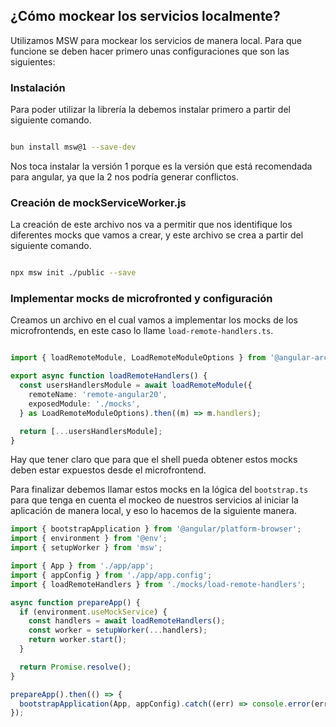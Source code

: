 ## ¿Cómo mockear los servicios localmente?

Utilizamos MSW para mockear los servicios de manera local. Para que funcione se deben hacer primero unas configuraciones que son las siguientes:

### Instalación

Para poder utilizar la librería la debemos instalar primero a partir del siguiente comando.

```sh

bun install msw@1 --save-dev

```

Nos toca instalar la versión 1 porque es la versión que está recomendada para angular, ya que la 2 nos podría generar conflictos.

### Creación de mockServiceWorker.js

La creación de este archivo nos va a permitir que nos identifique los diferentes mocks que vamos a crear, y este archivo se crea a partir del siguiente comando.

```sh

npx msw init ./public --save

```

### Implementar mocks de microfronted y configuración

Creamos un archivo en el cual vamos a implementar los mocks de los microfrontends, en este caso lo llame `load-remote-handlers.ts`.

```ts

import { loadRemoteModule, LoadRemoteModuleOptions } from '@angular-architects/native-federation';

export async function loadRemoteHandlers() {
  const usersHandlersModule = await loadRemoteModule({
    remoteName: 'remote-angular20',
    exposedModule: './mocks',
  } as LoadRemoteModuleOptions).then((m) => m.handlers);

  return [...usersHandlersModule];
}

```

Hay que tener claro que para que el shell pueda obtener estos mocks deben estar expuestos desde el microfrontend.

Para finalizar debemos llamar estos mocks en la lógica del `bootstrap.ts` para que tenga en cuenta el mockeo de nuestros servicios al iniciar la aplicación de manera local, y eso lo hacemos de la siguiente manera.

```ts
import { bootstrapApplication } from '@angular/platform-browser';
import { environment } from '@env';
import { setupWorker } from 'msw';

import { App } from './app/app';
import { appConfig } from './app/app.config';
import { loadRemoteHandlers } from './mocks/load-remote-handlers';

async function prepareApp() {
  if (environment.useMockService) {
    const handlers = await loadRemoteHandlers();
    const worker = setupWorker(...handlers);
    return worker.start();
  }

  return Promise.resolve();
}

prepareApp().then(() => {
  bootstrapApplication(App, appConfig).catch((err) => console.error(err));
});

```
